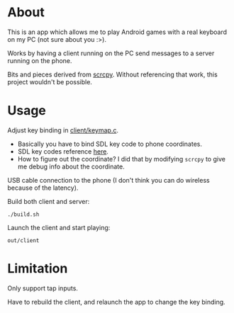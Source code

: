 # About

This is an app which allows me to play Android games with a real keyboard
on my PC (not sure about you :>).

Works by having a client running on the PC send messages to a server
running on the phone.

Bits and pieces derived from
[scrcpy](https://github.com/Genymobile/scrcpy).  Without referencing that
work, this project wouldn't be possible.

# Usage

Adjust key binding in [client/keymap.c](client/keymap.c).

- Basically you have to bind SDL key code to phone coordinates.
- SDL key codes reference [here](https://wiki.libsdl.org/SDL_Keycode).
- How to figure out the coordinate?
  I did that by modifying `scrcpy` to give me debug info about the coordinate.

USB cable connection to the phone (I don't think you can do wireless
because of the latency).

Build both client and server:

    ./build.sh

Launch the client and start playing:

    out/client

# Limitation

Only support tap inputs.

Have to rebuild the client, and relaunch the app to change the key binding.
